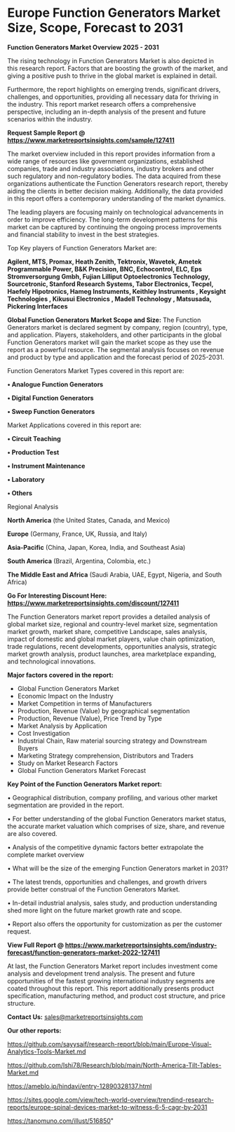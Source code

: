 # Europe Function Generators Market Size, Scope, Forecast to 2031

<Strong> Function Generators Market Overview 2025 - 2031</strong>

The rising technology in Function Generators Market is also depicted in this research report. Factors that are boosting the growth of the market, and giving a positive push to thrive in the global market is explained in detail.

Furthermore, the report highlights on emerging trends, significant drivers, challenges, and opportunities, providing all necessary data for thriving in the industry. This report market research offers a comprehensive perspective, including an in-depth analysis of the present and future scenarios within the industry.

<strong>Request Sample Report @ <a href=https://www.marketreportsinsights.com/sample/127411>https://www.marketreportsinsights.com/sample/127411</a></strong>

The market overview included in this report provides information from a wide range of resources like government organizations, established companies, trade and industry associations, industry brokers and other such regulatory and non-regulatory bodies. The data acquired from these organizations authenticate the Function Generators research report, thereby aiding the clients in better decision making. Additionally, the data provided in this report offers a contemporary understanding of the market dynamics.

The leading players are focusing mainly on technological advancements in order to improve efficiency. The long-term development patterns for this market can be captured by continuing the ongoing process improvements and financial stability to invest in the best strategies.

Top Key players of Function Generators Market are:

<strong>Agilent, MTS, Promax, Heath Zenith, Tektronix, Wavetek, Ametek Programmable Power, B&K Precision, BNC, Echocontrol, ELC, Eps Stromversorgung Gmbh, Fujian Lilliput Optoelectronics Technology, Sourcetronic, Stanford Research Systems, Tabor Electronics, Tecpel, Haefely Hipotronics, Hameg Instruments, Keithley Instruments , Keysight Technologies , Kikusui Electronics , Madell Technology , Matsusada, Pickering Interfaces</strong>

<strong><b>Global Function Generators Market Scope and Size:</b></strong>
The Function Generators market is declared segment by company, region (country), type, and application. Players, stakeholders, and other participants in the global Function Generators market will gain the market scope as they use the report as a powerful resource. The segmental analysis focuses on revenue and product by type and application and the forecast period of 2025-2031.

Function Generators Market Types covered in this report are:

<strong>• Analogue Function Generators

• Digital Function Generators

• Sweep Function Generators</strong>

Market Applications covered in this report are:

<strong>• Circuit Teaching

• Production Test

• Instrument Maintenance

• Laboratory

• Others</strong> 

Regional Analysis

<strong>North America</strong> (the United States, Canada, and Mexico)

<strong>Europe</strong> (Germany, France, UK, Russia, and Italy)

<strong>Asia-Pacific</strong> (China, Japan, Korea, India, and Southeast Asia)

<strong>South America</strong> (Brazil, Argentina, Colombia, etc.)

<strong>The Middle East and Africa</strong> (Saudi Arabia, UAE, Egypt, Nigeria, and South Africa)

<strong>Go For Interesting Discount Here: <a href=https://www.marketreportsinsights.com/discount/127411>https://www.marketreportsinsights.com/discount/127411</a></strong>

The Function Generators market report provides a detailed analysis of global market size, regional and country-level market size, segmentation market growth, market share, competitive Landscape, sales analysis, impact of domestic and global market players, value chain optimization, trade regulations, recent developments, opportunities analysis, strategic market growth analysis, product launches, area marketplace expanding, and technological innovations.

<strong><b>Major factors covered in the report:</b></strong>
<ul>
  <li>Global Function Generators Market </li>
  <li>Economic Impact on the Industry</li>
  <li>Market Competition in terms of Manufacturers</li>
  <li>Production, Revenue (Value) by geographical segmentation</li>
  <li>Production, Revenue (Value), Price Trend by Type</li>
  <li>Market Analysis by Application</li>
  <li>Cost Investigation</li>
  <li>Industrial Chain, Raw material sourcing strategy and Downstream Buyers</li>
  <li>Marketing Strategy comprehension, Distributors and Traders</li>
  <li>Study on Market Research Factors</li>
  <li>Global Function Generators Market Forecast</li>
</ul>

<strong><b>Key Point of the Function Generators Market report:</b></strong>

• Geographical distribution, company profiling, and various other market segmentation are provided in the report.

• For better understanding of the global Function Generators market status, the accurate market valuation which comprises of size, share, and revenue are also covered.

• Analysis of the competitive dynamic factors better extrapolate the complete market overview

• What will be the size of the emerging Function Generators market in 2031?

• The latest trends, opportunities and challenges, and growth drivers provide better construal of the Function Generators Market.

• In-detail industrial analysis, sales study, and production understanding shed more light on the future market growth rate and scope.

• Report also offers the opportunity for customization as per the customer request.

<strong><b>View Full Report @ <a href=https://www.marketreportsinsights.com/industry-forecast/function-generators-market-2022-127411>https://www.marketreportsinsights.com/industry-forecast/function-generators-market-2022-127411</a></b></strong>


At last, the Function Generators Market report includes investment come analysis and development trend analysis. The present and future opportunities of the fastest growing international industry segments are coated throughout this report. This report additionally presents product specification, manufacturing method, and product cost structure, and price structure.

<strong>Contact Us:</strong>
sales@marketreportsinsights.com

<strong>Our other reports:</strong>

<a href=https://github.com/sayysaif/research-report/blob/main/Europe-Visual-Analytics-Tools-Market.md>https://github.com/sayysaif/research-report/blob/main/Europe-Visual-Analytics-Tools-Market.md</a>

<a href=https://github.com/Ishi78/Research/blob/main/North-America-Tilt-Tables-Market.md>https://github.com/Ishi78/Research/blob/main/North-America-Tilt-Tables-Market.md</a>

<a href=https://ameblo.jp/hindavi/entry-12890328137.html>https://ameblo.jp/hindavi/entry-12890328137.html</a>

<a href=https://sites.google.com/view/tech-world-overview/trendind-research-reports/europe-spinal-devices-market-to-witness-6-5-cagr-by-2031>https://sites.google.com/view/tech-world-overview/trendind-research-reports/europe-spinal-devices-market-to-witness-6-5-cagr-by-2031</a>

<a href=https://tanomuno.com/illust/516850>https://tanomuno.com/illust/516850</a>"
